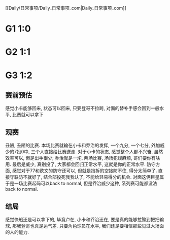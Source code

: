 [[Daily/日常事项/Daily_日常事项_com|Daily_日常事项_com]]
# G1 1:0

# G2 1:1
# G3 1:2
## 赛前预估
感觉小卡能够回来, 状态可以回来, 只要登哥不拉跨, 对面的替补手感会回到一般水平, 比赛就可以拿下
## 观赛
丑陋, 丑陋的比赛. 本场比赛就输在小卡和乔治的发挥, 一个九分, 一个七分, 外加威少的7投0中, 三个人直接给比赛送走. 对于小卡的状态, 感觉整个人都不兴奋, 虽然效率可以, 但是出手很少; 乔治就是一坨, 两场比赛, 场场犯规麻烦, 哥们要你有啥用. 最后是威少, 真别投了, 大家都会回归正常水平, 这就是你的正常水平. 
防守方面, 感觉对于77和欧文的防守还可以, 但就是挡拆的空接防不住, 得分太简单了. 直接守联防不就好了, 结合部投死我我认了, 不能给轻易得分的机会. 对面这俩巨星属于是一场比赛起码可以back to normal, 但是乔治威少这种, 系列赛可能都没法back to normal. 
## 结局
感觉快船还是可以拿下的, 毕竟卢在, 小卡和乔治还在, 要是真的能够拉胯到把把输球, 那我登哥也真是运气差.    只要角色球员在水平, 我们还是要相信那些见过大场面的人的能力.